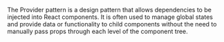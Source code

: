 The Provider pattern is a design pattern that allows dependencies to be injected into React components. It is often used to manage global states and provide data or functionality to child components without the need to manually pass props through each level of the component tree.
